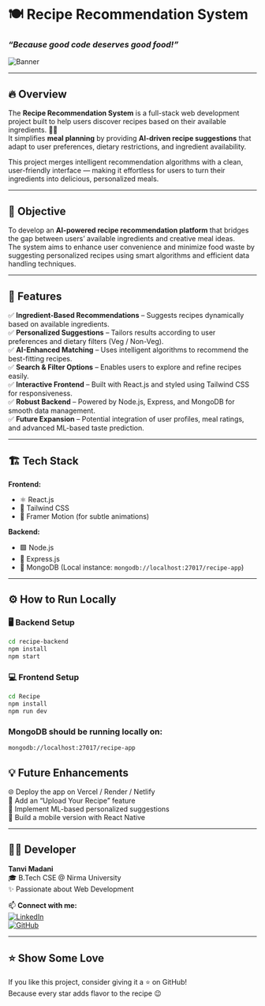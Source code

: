 # 🍽️ Recipe Recommendation System  
### *“Because good code deserves good food!”*  

![Banner](https://images.unsplash.com/photo-1600891964599-f61ba0e24092)

---

## 🔥 Overview  

The **Recipe Recommendation System** is a full-stack web development project built to help users discover recipes based on their available ingredients. 🍅🥦  
It simplifies **meal planning** by providing **AI-driven recipe suggestions** that adapt to user preferences, dietary restrictions, and ingredient availability.  

This project merges intelligent recommendation algorithms with a clean, user-friendly interface — making it effortless for users to turn their ingredients into delicious, personalized meals.  

---

## 🎯 Objective  

To develop an **AI-powered recipe recommendation platform** that bridges the gap between users’ available ingredients and creative meal ideas.  
The system aims to enhance user convenience and minimize food waste by suggesting personalized recipes using smart algorithms and efficient data handling techniques.

---

## 🧠 Features  

✅ **Ingredient-Based Recommendations** – Suggests recipes dynamically based on available ingredients.  
✅ **Personalized Suggestions** – Tailors results according to user preferences and dietary filters (Veg / Non-Veg).  
✅ **AI-Enhanced Matching** – Uses intelligent algorithms to recommend the best-fitting recipes.  
✅ **Search & Filter Options** – Enables users to explore and refine recipes easily.  
✅ **Interactive Frontend** – Built with React.js and styled using Tailwind CSS for responsiveness.  
✅ **Robust Backend** – Powered by Node.js, Express, and MongoDB for smooth data management.  
✅ **Future Expansion** – Potential integration of user profiles, meal ratings, and advanced ML-based taste prediction.  

---

## 🏗️ Tech Stack  

**Frontend:**  
- ⚛️ React.js  
- 🎨 Tailwind CSS  
- 🌈 Framer Motion (for subtle animations)  

**Backend:**  
- 🟩 Node.js  
- 🚀 Express.js  
- 🍃 MongoDB (Local instance: `mongodb://localhost:27017/recipe-app`)  

---

## ⚙️ How to Run Locally  

### 🖥️ Backend Setup
```bash
cd recipe-backend
npm install
npm start
```

### 💻 Frontend Setup

```bash
cd Recipe
npm install
npm run dev
```

### MongoDB should be running locally on:
```bash
mongodb://localhost:27017/recipe-app
```

## 💡 Future Enhancements  

🌐 Deploy the app on Vercel / Render / Netlify  
🍲 Add an “Upload Your Recipe” feature  
🧠 Implement ML-based personalized suggestions  
📱 Build a mobile version with React Native  

---

## 👩‍💻 Developer  

**Tanvi Madani**  
🎓 B.Tech CSE @ Nirma University  
✨ Passionate about Web Development   

📫 **Connect with me:**  
[![LinkedIn](https://img.shields.io/badge/LinkedIn-0077b5?style=for-the-badge&logo=linkedin&logoColor=white)](www.linkedin.com/in/tanvi-madani)  
[![GitHub](https://img.shields.io/badge/GitHub-181717?style=for-the-badge&logo=github&logoColor=white)](https://github.com/TanviMadani)  

---

## ⭐ Show Some Love  

If you like this project, consider giving it a ⭐ on GitHub!  
Because every star adds flavor to the recipe 😉  

